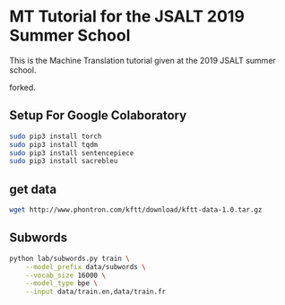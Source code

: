 # MT Tutorial for the JSALT 2019 Summer School

This is the Machine Translation tutorial given at the 2019 JSALT summer school.

forked.

## Setup For Google Colaboratory

```sh
sudo pip3 install torch
sudo pip3 install tqdm
sudo pip3 install sentencepiece
sudo pip3 install sacrebleu
```

## get data

```sh
wget http://www.phontron.com/kftt/download/kftt-data-1.0.tar.gz
```

## Subwords

```sh
python lab/subwords.py train \
    --model_prefix data/subwords \
    --vocab_size 16000 \
    --model_type bpe \
    --input data/train.en,data/train.fr

```
